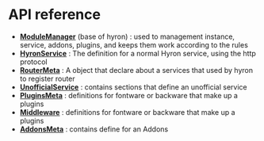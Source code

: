 # API reference

- **[ModuleManager](./ModuleManager.md)** (base of hyron) : used to management instance, service, addons, plugins, and keeps them work according to the rules
- **[HyronService](./HyronService.md)** : The definition for a normal Hyron service, using the http protocol
- **[RouterMeta](./RouterMeta.md)** : A object that declare about a services that used by hyron to register router
- **[UnofficialService](./UnofficialService.md)** : contains sections that define an unofficial service
- **[PluginsMeta](./PluginsMeta.md)** : definitions for fontware or backware that make up a plugins
- **[Middleware](./Middleware.md)** : definitions for fontware or backware that make up a plugins
- **[AddonsMeta](./AddonsMeta.md)** : contains define for an Addons
